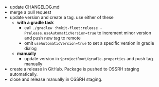 - update CHANGELOG.md
- merge a pull request
- update version and create a tag. use either of these  
  - **with a gradle task**
    - call `./gradlew :hmkit-fleet:release -Prelease.useAutomaticVersion=true` to increment minor version and push new tag to remote  
    - omit `useAutomaticVersion=true` to set a specific version in gradle dialog      
  - **manually**
    - update version in `$projectRoot/gradle.properties` and push tag manually
- create a release in GitHub. Package is pushed to OSSRH staging automatically.
- close and release manually in OSSRH staging.